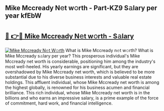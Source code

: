 ## Mike Mccready N𝚎t w𝚘rth - Part-KZ9 S𝚊lary per year kfEbW

# <h2><a href="http://gc51x8.nevu.top/?p=Mike+Mccready">🔗 👉🔴 Mike Mccready N𝚎t w𝚘rth - S𝚊lary</a></h2>

[![Mike Mccready N𝚎t W𝚘rth](https://i.imgur.com/Oavwk0R.jpeg)](http://gc51x8.nevu.top/?p=Mike+Mccready)
What is Mike Mccready n𝚎t w𝚘rth? What is Mike Mccready s𝚊lary per year?
This prosperous individual's Mike Mccready net worth is considerable, positioning him among the industry's most well-heeled. His yearly earnings are significant, but they are overshadowed by Mike Mccready net worth, which is believed to be more substantial due to his diverse business interests and valuable real estate holdings. This affluent individual, whose Mike Mccready net worth is among the highest globally, is renowned for his business acumen and financial brilliance. This rich individual, whose Mike Mccready net worth is in the billions and who earns an impressive salary, is a prime example of the force of commitment, hard work, and financial intelligence.
